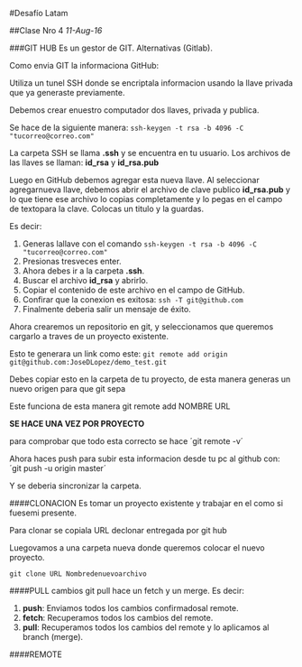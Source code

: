 #Desafío Latam

##Clase Nro 4
*11-Aug-16*


###GIT HUB
Es un gestor de GIT. Alternativas (Gitlab).

Como envia GIT la informaciona GitHub:

Utiliza un tunel SSH donde se encriptala informacion usando la llave privada que ya generaste previamente. 

Debemos crear enuestro computador dos llaves, privada y publica.

Se hace de la siguiente manera:
`ssh-keygen -t rsa -b 4096 -C "tucorreo@correo.com"`

La carpeta SSH se llama **.ssh** y se encuentra en tu usuario.
Los archivos de las llaves se llaman: **id_rsa** y **id_rsa.pub**

Luego en GitHub debemos agregar esta nueva llave. Al seleccionar agregarnueva llave, debemos abrir el archivo de clave publico **id_rsa.pub** y lo que tiene ese archivo lo copias completamente y lo pegas en el campo de textopara la clave. Colocas un titulo y la guardas.

Es decir:

1. Generas lallave con el comando `ssh-keygen -t rsa -b 4096 -C "tucorreo@correo.com"`
2. Presionas tresveces enter.
3. Ahora debes ir a la carpeta **.ssh**.
4. Buscar el archivo **id_rsa** y abrirlo.
5. Copiar el contenido de este archivo en el campo de GitHub.
6. Confirar que la conexion es exitosa: `ssh -T git@github.com`
7. Finalmente deberia salir un mensaje de éxito.

Ahora crearemos un repositorio en git, y seleccionamos que queremos cargarlo a traves de un proyecto existente.

Esto te generara un link como este: `git remote add origin git@github.com:JoseDLopez/demo_test.git`

Debes copiar esto en la carpeta de tu proyecto, de esta manera generas un nuevo origen para que git sepa 

Este funciona de esta manera git remote add NOMBRE URL

**SE HACE UNA VEZ POR PROYECTO**

para comprobar que todo esta correcto se hace  ´git remote -v´

Ahora haces push para subir esta informacion desde tu pc al github con:
´git push -u origin master´

Y se deberia sincronizar la carpeta.


####CLONACION
Es tomar un proyecto existente y trabajar en el como si fuesemi presente.

Para clonar se copiala URL declonar entregada por git hub

Luegovamos a una carpeta nueva donde queremos colocar el nuevo proyecto.

`git clone URL Nombredenuevoarchivo`


####PULL cambios
git pull hace un fetch y un merge.
Es decir:

1. **push**: Enviamos todos los cambios confirmadosal remote.
2. **fetch**: Recuperamos todos los cambios del remote.
3. **pull**: Recuperamos todos los cambios del remote y lo aplicamos al branch (merge).


####REMOTE











